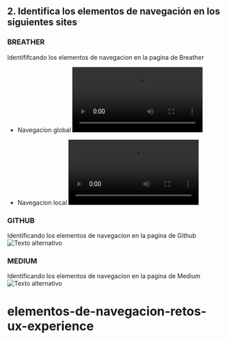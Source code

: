 ## 2. Identifica los elementos de navegación en los siguientes sites


### BREATHER
Identififcando los elementos de navegacion en la pagina de Breather

+ Navegacion global
![Texto alternativo](../assets/img/VID-20171125-WA0006.mp4)

+ Navegacion local
![Texto alternativo](../assets/img/VID-20171125-WA0008.mp4)

### GITHUB
Identificando los elementos de navegacion en la pagina de Github
![Texto alternativo](../assets/img/github.png)

### MEDIUM
Identificando los elementos de navegacion en la pagina de Medium
![Texto alternativo](../assets/img/medium.png)
# elementos-de-navegacion-retos-ux-experience
